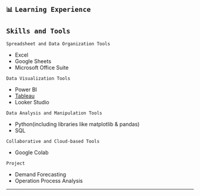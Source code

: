 ## `📊` **`Learning Experience`**                       
## `Skills and Tools`
`Spreadsheet and Data Organization Tools`
- Excel
- Google Sheets
- Microsoft Office Suite

`Data Visualization Tools`
- Power BI
- [Tableau](https://public.tableau.com/app/profile/shreyashetty./vizzes)
- Looker Studio

`Data Analysis and Manipulation Tools`
- Python(including libraries like matplotlib & pandas)
- SQL

`Collaborative and Cloud-based Tools`
- Google Colab

`Project`
- Demand Forecasting
- Operation Process Analysis
                          
---
 




